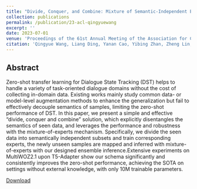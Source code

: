 ```yaml
---
title: "Divide, Conquer, and Combine: Mixture of Semantic-Independent Experts for Zero-Shot Dialogue State Tracking"
collection: publications
permalink: /publication/23-acl-qingyuewang
excerpt: ''
date: 2023-07-01
venue: 'Proceedings of the 61st Annual Meeting of the Association for Computational Linguistics (Volume 1: Long Papers)'
citation: 'Qingyue Wang, Liang Ding, Yanan Cao, Yibing Zhan, Zheng Lin, Shi Wang, Dacheng Tao, and Li Guo. Divide, Conquer, and Combine: Mixture of Semantic-Independent Experts for Zero-Shot Dialogue State Tracking. In ACL-2023.'
---
```

Abstract
--
Zero-shot transfer learning for Dialogue State Tracking (DST) helps to handle a variety of task-oriented dialogue domains without the cost of collecting in-domain data. Existing works mainly study common data- or model-level augmentation methods to enhance the generalization but fail to effectively decouple semantics of samples, limiting the zero-shot performance of DST. In this paper, we present a simple and effective “divide, conquer and combine” solution, which explicitly disentangles the semantics of seen data, and leverages the performance and robustness with the mixture-of-experts mechanism. Specifically, we divide the seen data into semantically independent subsets and train corresponding experts, the newly unseen samples are mapped and inferred with mixture-of-experts with our designed ensemble inference.Extensive experiments on MultiWOZ2.1 upon T5-Adapter show our schema significantly and consistently improves the zero-shot performance, achieving the SOTA on settings without external knowledge, with only 10M trainable parameters.

[Download](https://aclanthology.org/2023.acl-long.114/)


